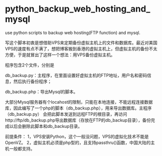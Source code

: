 python_backup_web_hosting_and_mysql
===================================

use python scripts to backup web hosting(FTP function) and mysql.

写这个脚本初衷是想借助VPS来定期备份虚拟主机上的文件和数据库。最近对美国VPS的速度有点不满了，想把博客搬到香港的虚拟主机上，但虚拟主机的备份不太方便，于是就冒出了这样一个想法：用VPS备份虚拟主机。


程序包含2个文件，分别是

db_backup.py：主程序，在里面设置好虚拟主机的FTP地址，用户名和密码信息，然后执行备份程序；

db_backup.php：导出Mysql的脚本。


大部分Mysql服务器有个locahost的限制，只能在本地连接，不能远程连接数据库，因此编写了一个php的脚本（db_backup.php），用来导出数据库。主程序（db_backup.py） 会把此脚本发送到远程FTP的根目录，再访问http://ftp/db_backup.php导出数据库（存放在FTP的db_backup目录），备份完成以后会删除此脚本和db_backup目录。


前提条件：
1，VPS安装Python，这个一般没问题，VPS的虚拟化技术不能是OpenVZ。
2，虚拟主机必须是php型的，且支持passthru()函数，中国大陆的主机一般都支持。



